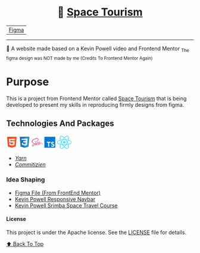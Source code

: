 <h1 id="SpaceTourism" align="center">🚀 <a href="https://atomicfeast.github.io/SpaceTourism/">Space Tourism</a></h1>
<div align="center">
  <table>
    <tr>
      <td valign="top">
        <a href="https://www.figma.com/file/J8XcEadukeiqLvNbkJpQa7/space-tourism-website?node-id=0%3A1">Figma</a>
      </td>
   </tr>
  </table>
</div>

---

🚀 A website made based on a Kevin Powell video and Frontend Mentor
<sub>The figma design was NOT made by me (Credits To Frontend Mentor Again)</sub>


<h1>Purpose</h1>
This is a project from Frontend Mentor called <a target="_blank" href="https://www.frontendmentor.io/challenges/space-tourism-multipage-website-gRWj1URZ3">Space Tourism</a> that is being developed to present my skills in reproducing firmly designs from figma.

<h2>Technologies And Packages</h2>
<div style="display: inline">
   <a target="_blank" href="https://developer.mozilla.org/en-US/docs/Glossary/HTML5"><img align="center" alt="HTML5" height="30" width="30" src="https://raw.githubusercontent.com/devicons/devicon/master/icons/html5/html5-original.svg"></a>
   <a target="_blank" href="https://developer.mozilla.org/en-US/docs/Web/CSS"><img align="center" alt="CSS3" height="30" width="30" src="https://raw.githubusercontent.com/devicons/devicon/master/icons/css3/css3-original.svg"></a>
   <a target="_blank" href="https://sass-lang.com/"><img align="center" alt="MySQL" height="30" width="30" src="https://raw.githubusercontent.com/devicons/devicon/master/icons/sass/sass-original.svg"></a>
   <a target="_blank" href="https://www.typescriptlang.org/"><img align="center" alt="TypeScript" height="30" width="30" src="https://raw.githubusercontent.com/devicons/devicon/master/icons/typescript/typescript-plain.svg"></a>
    <a target="_blank" href="https://pt-br.reactjs.org/"><img align="center" alt="ReactJS" height="40" width="40" src="https://raw.githubusercontent.com/devicons/devicon/master/icons/react/react-original.svg"></a>
</div>
<br>
<ul>
 <li><a target="_blank" href="https://yarnpkg.com/"><i>Yarn</i></a></li>
 <li><a target="_blank" href="https://github.com/commitizen/cz-cli"><i>Commitizien</i></a></li>
</ul>

<h3>Idea Shaping</h3>
<ul>
  <li><a target="_blank" href="https://www.figma.com/file/J8XcEadukeiqLvNbkJpQa7/space-tourism-website?node-id=0%3A1">Figma File (From FrontEnd Mentor)</a></li>
  <li><a target="_blank" href="https://www.youtube.com/watch?v=HbBMp6yUXO0">Kevin Powell Responsive Navbar</a></li>
  <li><a target="_blank" href="https://scrimba.com/learn/spacetravel">Kevin Powell Srimba Space Travel Course</a>
</ul>

<h4>License</h4>

This project is under the Apache license. See the [LICENSE](LICENSE) file for details.

[⬆ Back To Top](#SpaceTourism)<br>
